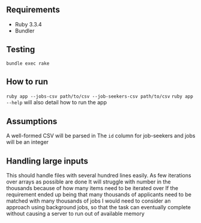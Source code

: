 ## Requirements
* Ruby 3.3.4
* Bundler

## Testing
`bundle exec rake`

## How to run
`ruby app --jobs-csv path/to/csv --job-seekers-csv path/to/csv`
`ruby app --help` will also detail how to run the app


## Assumptions
A well-formed CSV will be parsed in
The `id` column for job-seekers and jobs will be an integer

## Handling large inputs
This should handle files with several hundred lines easily. As few iterations over arrays as possible are done
It will struggle with number in the thousands because of how many items need to be iterated over
If the requirement ended up being that many thousands of applicants need to be matched with many
thousands of jobs I would need to consider an approach using background jobs, so that the task can
eventually complete without causing a server to run out of available memory
